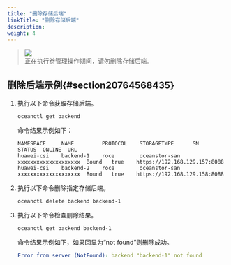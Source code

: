 ```yaml
---
title: "删除存储后端"
linkTitle: "删除存储后端"
description: 
weight: 4
---
```


>![](/css-docs/public_sys-resources/zh-cn/icon-notice.gif)  
>正在执行卷管理操作期间，请勿删除存储后端。

## 删除后端示例{#section20764568435}

1.  执行以下命令获取存储后端。

    ```
    oceanctl get backend 
    ```

    命令结果示例如下：

    ```
    NAMESPACE     NAME         PROTOCOL    STORAGETYPE      SN                    STATUS  ONLINE  URL                 
    huawei-csi    backend-1    roce        oceanstor-san    xxxxxxxxxxxxxxxxxxxx  Bound   true    https://192.168.129.157:8088   
    huawei-csi    backend-2    roce        oceanstor-san    xxxxxxxxxxxxxxxxxxxx  Bound   true    https://192.168.129.158:8088  
    ```

2.  执行以下命令删除指定存储后端。

    ```
    oceanctl delete backend backend-1
    ```

3.  执行以下命令检查删除结果。

    ```
    oceanctl get backend backend-1
    ```

    命令结果示例如下，如果回显为“not found”则删除成功。

    ```yaml
    Error from server (NotFound): backend "backend-1" not found
    ```

